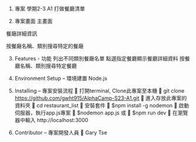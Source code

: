 1.	專案
   學期2-3 A1 打做餐廳清單

2.	專案畫面
   主畫面
 

   餐廰詳細資訊
 

   按餐廰名稱、類別搜尋特定的餐廰
 

3.	Features - 功能
   列出不同類別餐廰名單
   點選指定餐廳顯示餐廳詳細資料
   按餐廳名稱、類別搜尋特定餐廳

4.	Environment Setup – 環境建置
   Node.js

5.	Installing – 專案安裝流程
	打開terminal, Clone此專案至本機
	git clone https://github.com/gwht915/AlphaCamp-S23-A1.git
	進入存放此專案的資料夾
	cd restaurant_list
	安裝套件
	$npm install -g nodemon
	啟動伺服器，執行app.js專案
	$nodemon app.js 或
	$npm run dev
	在瀏覽器中輸入 http://localhost:3000

6.	Contributor – 專案開發人員
	Gary Tse

